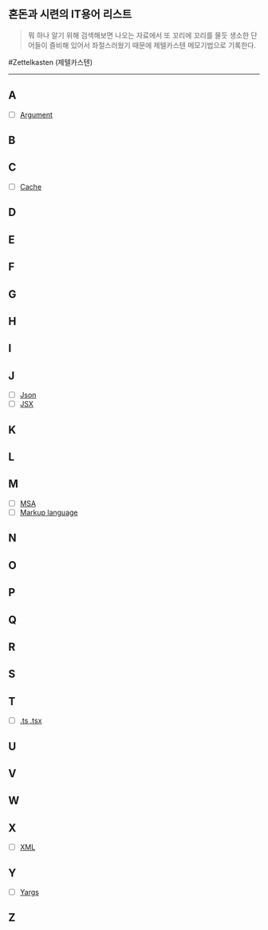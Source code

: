 ## 혼돈과 시련의 IT용어 리스트


> 뭐 하나 알기 위해 검색해보면 나오는 자료에서 또 꼬리에 꼬리를 물듯 
> 생소한 단어들이 즐비해 있어서 좌절스러웠기 때문에 제텔카스텐 메모기법으로 기록한다.

#Zettelkasten (제텔카스텐)


---


## A
- [ ] [Argument](#) 

## B

## C
- [ ] [Cache](#) 

## D

## E

## F

## G

## H

## I

## J
- [ ] [Json](#) 
- [ ] [JSX](#) 
## K

## L

## M
- [ ] [MSA](#) 
- [ ] [Markup language](#) 

## N

## O

## P

## Q

## R

## S

## T
- [ ] [.ts .tsx](#) 

## U

## V

## W

## X
- [ ] [XML](#) 

## Y
- [ ] [Yargs](#) 

## Z
